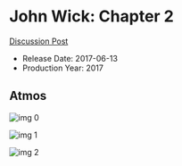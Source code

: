 # John Wick: Chapter 2

[Discussion Post](https://www.avsforum.com/threads/bass-eq-for-filtered-movies.2995212/post-56811402)

* Release Date: 2017-06-13
* Production Year: 2017

## Atmos

![img 0](https://i.imgur.com/Ssgir5H.jpg)

![img 1](https://i.imgur.com/q4MlEJ0.jpg)

![img 2](https://i.imgur.com/nP8bQAW.png)

